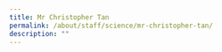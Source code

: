 ```yaml
---
title: Mr Christopher Tan
permalink: /about/staff/science/mr-christopher-tan/
description: ""
---
```

